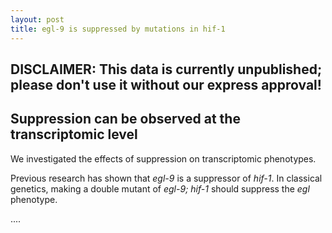 ```yaml
---
layout: post
title: egl-9 is suppressed by mutations in hif-1
---
```


DISCLAIMER: This data is currently unpublished; please don't use it without our express approval!
-----------------------------

Suppression can be observed at the transcriptomic level
-------------------------------------------------------
We investigated the effects of suppression on transcriptomic phenotypes.

Previous research has shown that *egl-9* is a suppressor of *hif-1*.
In classical genetics, making a double mutant of *egl-9; hif-1* should suppress the
*egl* phenotype.


....
